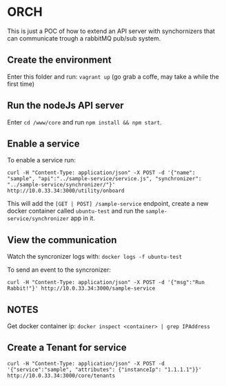 # ORCH

This is just a POC of how to extend an API server with synchornizers that can communicate trough a rabbitMQ pub/sub system.

## Create the environment
Enter this folder and run: `vagrant up` (go grab a coffe, may take a while the first time)

## Run the nodeJs API server
Enter `cd /www/core` and run `npm install && npm start`.

## Enable a service
To enable a service run:
```
curl -H "Content-Type: application/json" -X POST -d '{"name": "sample", "api":"../sample-service/service.js", "synchronizer": "../sample-service/synchronizer/"}' http://10.0.33.34:3000/utility/onboard
```

This will add the `[GET | POST] /sample-service` endpoint, create a new docker container called `ubuntu-test` and run the `sample-service/synchronizer` app in it.

## View the communication

Watch the syncronizer logs with: `docker logs -f ubuntu-test`

To send an event to the syncronizer:
```
curl -H "Content-Type: application/json" -X POST -d '{"msg":"Run Rabbit!"}' http://10.0.33.34:3000/sample-service
```

## NOTES

Get docker container ip: `docker inspect <container> | grep IPAddress`

## Create a Tenant for service
```
curl -H "Content-Type: application/json" -X POST -d '{"service":"sample", "attributes": {"instanceIp": "1.1.1.1"}}' http://10.0.33.34:3000/core/tenants
```